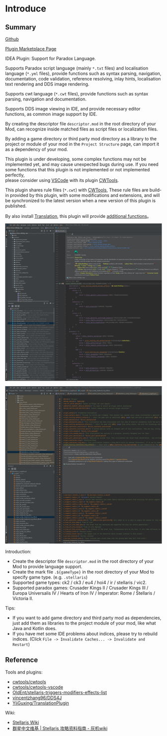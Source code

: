 # Introduce

## Summary

[Github](https://github.com/DragonKnightOfBreeze/Paradox-Language-Support)

[Plugin Marketplace Page](https://plugins.jetbrains.com/plugin/16825-paradox-language-support)

IDEA Plugin: Support for Paradox Language.

Supports Paradox script language (mainly `*.txt` files) and localisation language (`*.yml` files),
provide functions such as syntax parsing, navigation, documentation, code validation, reference resolving,
inlay hints, localisation text rendering and DDS image rendering.

Supports cwt language (`*.cwt` files),
provide functions such as syntax parsing, navigation and documentation.

Supports DDS image viewing in IDE, and provide necessary editor functions, as common image support by IDE.

By creating the descriptor file `descriptor.mod` in the root directory of your Mod,
can recognize inside matched files as script files or localization files.

By adding a game directory or third party mod directory as a library to the project or module of your mod
in the `Project Structure` page, can import it as a dependency of your mod.

This plugin is under developing, some complex functions may not be implemented yet, and may cause unexpected bugs during use.
If you need some functions that this plugin is not implemented or not implemented perfectly,  
please consider using [VSCode](https://code.visualstudio.com) with its plugin [CWTools](https://github.com/cwtools/cwtools-vscode).

This plugin shares rule files (`*.cwt`) with [CWTools](https://github.com/cwtools/cwtools-vscode),
These rule files are build-in provided by this plugin, with some modifications and extensions,
and will be synchronized to the latest version when a new version of this plugin is published.

By also install [Translation](https://github.com/YiiGuxing/TranslationPlugin),
this plugin will provide [additional functions](https://windea.icu/Paradox-Language-Support/#/end/plugin-integration.md)。

![](../assets/images/script_file_preview_en.png)

![](../assets/images/localisation_file_preview_en.png)

Introduction:

* Create the descriptor file `descriptor.mod` in the root directory of your Mod to provide language support.
* Create the mark file `.${gameType}` in the root directory of your Mod to specify game type. (e.g. `.stellaris`)  
* Supported game types: ck2 / ck3 / eu4 / hoi4 / ir / stellaris / vic2.
* Supported paradox games: Crusader Kings II / Crusader Kings III / Europa Universalis IV / Hearts of Iron IV / Imperator: Rome / Stellaris / Victoria II.

Tips:

* If you want to add game directory and third party mod as dependencies, just add them as libraries to the project module of your mod, like what Java and Kotlin does.
* If you have met some IDE problems about indices, please try to rebuild indices. (Click `File -> Invalidate Caches... -> Invalidate and Restart`)

## Reference

Tools and plugins:

* [cwtools/cwtools](https://github.com/cwtools/cwtools)
* [cwtools/cwtools-vscode](https://github.com/cwtools/cwtools-vscode)
* [OldEnt/stellaris-triggers-modifiers-effects-list](https://github.com/OldEnt/stellaris-triggers-modifiers-effects-list)
* [vincentzhang96/DDS4J](https://github.com/vincentzhang96/DDS4J)
* [YiiGuxing/TranslationPlugin](https://github.com/YiiGuxing/TranslationPlugin)

Wiki:

* [Stellaris Wiki](https://stellaris.paradoxwikis.com/Stellaris_Wiki)
* [群星中文维基 | Stellaris 攻略资料指南 - 灰机wiki](https://qunxing.huijiwiki.com/wiki/%E9%A6%96%E9%A1%B5)

